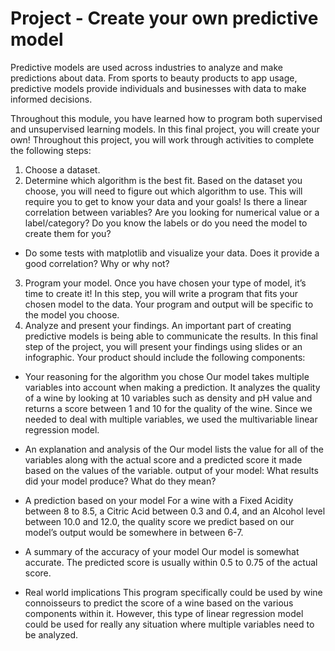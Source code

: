 # Project - Create your own predictive model

Predictive models are used across industries to analyze and make predictions about data. From sports to beauty products to app usage, predictive models provide individuals and businesses with data to make informed decisions.

Throughout this module, you have learned how to program both supervised and unsupervised learning models. In this final project, you will create your own! Throughout this project, you will work through activities to complete the following steps:

1. Choose a dataset.
2. Determine which algorithm is the best fit. Based on the dataset you choose, you will need to figure out which algorithm to use. This will require you to get to know your data and your goals! Is there a linear correlation between variables? Are you looking for numerical value or a label/category? Do you know the labels or do you need the model to create them for you?
- Do some tests with matplotlib and visualize your data.  Does it provide a good correlation?  Why or why not?
3. Program your model. Once you have chosen your type of model, it’s time to create it! In this step, you will write a program that fits your chosen model to the data. Your program and output will be specific to the model you choose.  
4. Analyze and present your findings. An important part of creating predictive models is being able to communicate the results. In this final step of the project, you will present your findings using slides or an infographic. Your product should include the following components:
- Your reasoning for the algorithm you chose
Our model takes multiple variables into account when making a prediction. It analyzes the quality of a wine by looking at 10 variables such as density and pH value and returns a score between 1 and 10 for the quality of the wine. Since we needed to deal with multiple variables, we used the multivariable linear regression model.

- An explanation and analysis of the Our model lists the value for all of the variables along with the actual score and a predicted score it made based on the values of the variable.
output of your model: What results did your model produce? What do they mean?

- A prediction based on your model
For a wine with a Fixed Acidity between 8 to 8.5, a Citric Acid between 0.3 and 0.4, and an Alcohol level between 10.0 and 12.0, the quality score we predict based on our model’s output would be somewhere in between 6-7.

- A summary of the accuracy of your model
Our model is somewhat accurate. The predicted score is usually within 0.5 to 0.75 of the actual score.

- Real world implications
This program specifically could be used by wine connoisseurs to predict the score of a wine based on the various components within it. However, this type of linear regression model could be used for really any situation where multiple variables need to be analyzed.